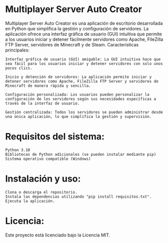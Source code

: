 # Multiplayer Server Auto Creator

Multiplayer Server Auto Creator es una aplicación de escritorio desarrollada en Python que simplifica la gestión y configuración de servidores. La aplicación ofrece una interfaz gráfica de usuario (GUI) intuitiva que permite a los usuarios iniciar y detener fácilmente servidores como Apache, FileZilla FTP Server, servidores de Minecraft y de Steam.
Características principales:

    Interfaz gráfica de usuario (GUI) amigable: La GUI intuitiva hace que sea fácil para los usuarios iniciar y detener servidores con solo unos pocos clics.

    Inicio y detención de servidores: La aplicación permite iniciar y detener servidores como Apache, FileZilla FTP Server y servidores de Minecraft de manera rápida y sencilla.

    Configuración personalizada: Los usuarios pueden personalizar la configuración de los servidores según sus necesidades específicas a través de la interfaz de usuario.

    Gestión centralizada: Todos los servidores se pueden administrar desde una única aplicación, lo que simplifica la gestión y supervisión.

# Requisitos del sistema:

    Python 3.10
    Bibliotecas de Python adicionales (se pueden instalar mediante pip)
    Sistema operativo compatible (Windows)

# Instalación y uso:

    Clona o descarga el repositorio.
    Instala las dependencias utilizando "pip install requisitos.txt".
    Ejecuta la aplicación.

# Licencia:

Este proyecto está licenciado bajo la Licencia MIT.
